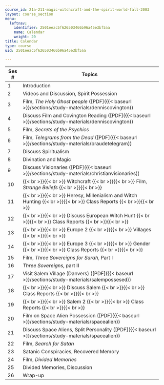```yaml
---
course_id: 21a-211-magic-witchcraft-and-the-spirit-world-fall-2003
layout: course_section
menu:
  leftnav:
    identifier: 2501eeac5f626503466b96a45e3bf5aa
    name: Calendar
    weight: 20
title: Calendar
type: course
uid: 2501eeac5f626503466b96a45e3bf5aa

---
```


| Ses # | Topics |
| --- | --- |
| 1 | Introduction |
| 2 | Videos and Discussion, Spirit Possession |
| 3 | Film, _The Holy Ghost people_ ([PDF]({{< baseurl >}}/sections/study-materials/denniscovington)) |
| 4 | Discuss Film and Covington Reading ([PDF]({{< baseurl >}}/sections/study-materials/denniscovington)) |
| 5 | Film, _Secrets of the Psychics_ |
| 6 | Film, _Telegrams from the Dead_ ([PDF]({{< baseurl >}}/sections/study-materials/braudetelegram)) |
| 7 | Discuss Spiritualism |
| 8 | Divination and Magic |
| 9 | Discuss Visionaries ([PDF]({{< baseurl >}}/sections/study-materials/christianvisionaries)) |
| 10 |  {{< br >}}{{< br >}} Witchcraft {{< br >}}{{< br >}} Film, _Strange Beliefs_ {{< br >}}{{< br >}}  |
| 11 |  {{< br >}}{{< br >}} Heresy, Millenialism and Witch Hunting {{< br >}}{{< br >}} Class Reports {{< br >}}{{< br >}}  |
| 12 |  {{< br >}}{{< br >}} Discuss European Witch Hunt {{< br >}}{{< br >}} Class Reports {{< br >}}{{< br >}}  |
| 13 |  {{< br >}}{{< br >}} Europe 2 {{< br >}}{{< br >}} Villages {{< br >}}{{< br >}}  |
| 14 |  {{< br >}}{{< br >}} Europe 3 {{< br >}}{{< br >}} Gender {{< br >}}{{< br >}} Class Reports {{< br >}}{{< br >}}  |
| 15 | Film, _Three Sovereigns for Sarah_, Part I |
| 16 | _Three Sovereigns_, part II |
| 17 | Visit Salem Village (Danvers) ([PDF]({{< baseurl >}}/sections/study-materials/salempossesed)) |
| 18 |  {{< br >}}{{< br >}} Discuss Salem {{< br >}}{{< br >}} Class Reports {{< br >}}{{< br >}}  |
| 19 |  {{< br >}}{{< br >}} Salem 2 {{< br >}}{{< br >}} Class Reports {{< br >}}{{< br >}}  |
| 20 | Film on Space Alien Possession ([PDF]({{< baseurl >}}/sections/study-materials/spacealien)) |
| 21 | Discuss Space Aliens, Split Personality ([PDF]({{< baseurl >}}/sections/study-materials/spacealien)) |
| 22 | Film, _Search for Satan_ |
| 23 | Satanic Conspiracies, Recovered Memory |
| 24 | Film, _Divided Memories_ |
| 25 | Divided Memories, Discussion |
| 26 | Wrap-up